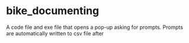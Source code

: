 # bike_documenting
A code file and exe file that opens a pop-up asking for prompts. Prompts are automatically written to csv file after

